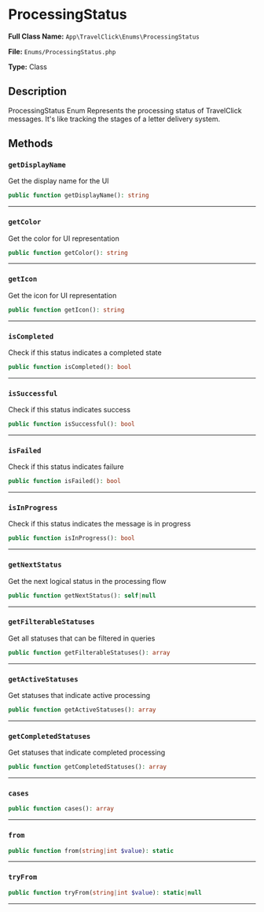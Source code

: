 # ProcessingStatus

**Full Class Name:** `App\TravelClick\Enums\ProcessingStatus`

**File:** `Enums/ProcessingStatus.php`

**Type:** Class

## Description

ProcessingStatus Enum
Represents the processing status of TravelClick messages.
It's like tracking the stages of a letter delivery system.

## Methods

### `getDisplayName`

Get the display name for the UI

```php
public function getDisplayName(): string
```

---

### `getColor`

Get the color for UI representation

```php
public function getColor(): string
```

---

### `getIcon`

Get the icon for UI representation

```php
public function getIcon(): string
```

---

### `isCompleted`

Check if this status indicates a completed state

```php
public function isCompleted(): bool
```

---

### `isSuccessful`

Check if this status indicates success

```php
public function isSuccessful(): bool
```

---

### `isFailed`

Check if this status indicates failure

```php
public function isFailed(): bool
```

---

### `isInProgress`

Check if this status indicates the message is in progress

```php
public function isInProgress(): bool
```

---

### `getNextStatus`

Get the next logical status in the processing flow

```php
public function getNextStatus(): self|null
```

---

### `getFilterableStatuses`

Get all statuses that can be filtered in queries

```php
public function getFilterableStatuses(): array
```

---

### `getActiveStatuses`

Get statuses that indicate active processing

```php
public function getActiveStatuses(): array
```

---

### `getCompletedStatuses`

Get statuses that indicate completed processing

```php
public function getCompletedStatuses(): array
```

---

### `cases`

```php
public function cases(): array
```

---

### `from`

```php
public function from(string|int $value): static
```

---

### `tryFrom`

```php
public function tryFrom(string|int $value): static|null
```

---

